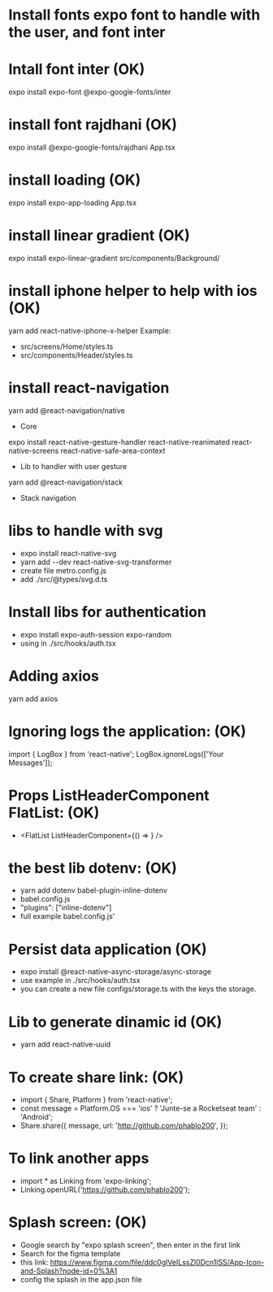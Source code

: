# Install fonts expo font to handle with the user, and font inter
# Intall font inter (OK)
expo install expo-font @expo-google-fonts/inter

# install font rajdhani (OK)
expo install @expo-google-fonts/rajdhani
App.tsx

# install loading (OK)
expo install expo-app-loading
App.tsx

# install linear gradient (OK)
expo install expo-linear-gradient
src/components/Background/

# install iphone helper to help with ios (OK)
yarn add react-native-iphone-x-helper
Example:
- src/screens/Home/styles.ts
- src/components/Header/styles.ts

# install react-navigation
yarn add @react-navigation/native
- Core

expo install react-native-gesture-handler react-native-reanimated react-native-screens react-native-safe-area-context 
- Lib to handler with user gesture 

yarn add @react-navigation/stack
- Stack navigation

# libs to handle with svg 
- expo install react-native-svg
- yarn add --dev react-native-svg-transformer
- create file metro.config.js
- add ./src/@types/svg.d.ts

# Install libs for authentication
- expo install expo-auth-session expo-random
- using in ./src/hooks/auth.tsx

# Adding axios
yarn add axios

# Ignoring logs the application: (OK)
import { LogBox } from 'react-native';
LogBox.ignoreLogs(['Your Messages']);


# Props ListHeaderComponent FlatList: (OK)
- <FlatList ListHeaderComponent={() => <ListDivider isCentered />} />

# the best lib dotenv: (OK)
- yarn add dotenv babel-plugin-inline-dotenv
- babel.config.js
- "plugins": ["inline-dotenv"]
- full example babel.config.js'

# Persist data application (OK)
- expo install @react-native-async-storage/async-storage
- use example in ./src/hooks/auth.tsx
- you can create a new file configs/storage.ts with the keys the storage.

# Lib to generate dinamic id (OK)
- yarn add react-native-uuid

# To create share link: (OK)
- import { Share, Platform } from 'react-native';
- const message = Platform.OS === 'ios' ? 'Junte-se a Rocketseat team' : 'Android';
- Share.share({
    message,
    url: 'http://github.com/phablo200',
});


# To link another apps
- import * as Linking from 'expo-linking';
- Linking.openURL('https://github.com/phablo200');

# Splash screen: (OK)
- Google search by "expo splash screen", then enter in the first link
- Search for the figma template
- this link: https://www.figma.com/file/ddc0glVeILssZl0Dcn1lSS/App-Icon-and-Splash?node-id=0%3A1
- config the splash in the app.json file
